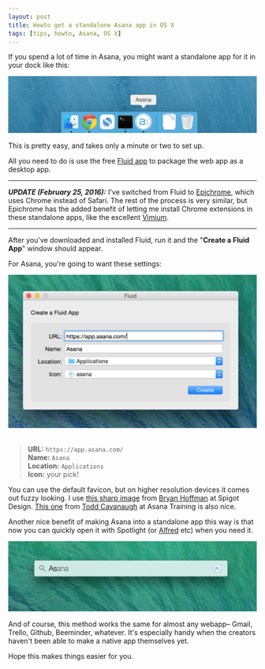 ```yaml
---
layout: post
title: Howto get a standalone Asana app in OS X
tags: [tips, howto, Asana, OS X]
---
```


If you spend a lot of time in Asana, you might want a standalone app for it in your dock like this:

![Asana in Dock screenshot](/images/Asana-in-Dock-screenshot.png)

This is pretty easy, and takes only a minute or two to set up.

All you need to do is use the free [Fluid app](http://fluidapp.com/) to package the web app as a desktop app.

---------------

***UPDATE (February 25, 2016):*** I've switched from Fluid to [Epichrome](https://github.com/dmarmor/epichrome), which uses Chrome instead of Safari. The rest of the process is very similar, but Epichrome has the added benefit of letting me install Chrome extensions in these standalone apps, like the excellent [Vimium](https://vimium.github.io/).

---------------

After you've downloaded and installed Fluid, run it and the "**Create a Fluid App**" window should appear.

For Asana, you're going to want these settings:

![Fluid Asana settings](/images/Fluid-Asana-settings.png)
​

> **URL:** `https://app.asana.com/`  
**Name:** `Asana`  
**Location:** `Applications`  
**Icon:** your pick!

You can use the default favicon, but on higher resolution devices it comes out fuzzy looking. I use [this sharp image](http://spigotdesign.com/wp-content/uploads/2015/01/asana.png) from [Bryan Hoffman](http://spigotdesign.com/asana-instagantt-fluid-icons/) at Spigot Design. [This one](http://asanatraining.com/wp-content/uploads/2014/02/asana-app-512.png) from [Todd Cavanaugh](http://asanatraining.com/?attachment_id=849) at Asana Training is also nice.

Another nice benefit of making Asana into a standalone app this way is that now you can quickly open it with Spotlight (or [Alfred](http://www.alfredapp.com/) etc) when you need it.

![Asana in Spotlight screenshot](/images/Asana-in-Spotlight-screenshot.png)

And of course, this method works the same for almost any webapp– Gmail, Trello, Github, Beeminder, whatever. It's especially handy when the creators haven't been able to make a native app themselves yet.

Hope this makes things easier for you.
